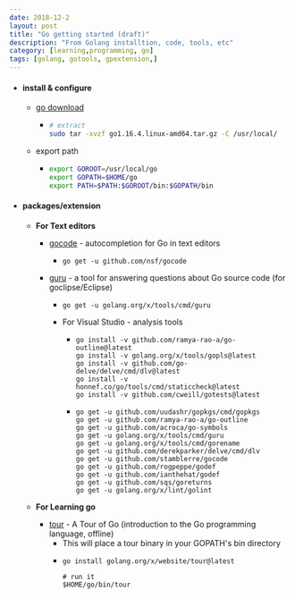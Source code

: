 ```yaml
---
date: 2018-12-2
layout: post
title: "Go getting started (draft)"
description: "From Golang installtion, code, tools, etc"
category: [learning,programming, go]
tags: [golang, gotools, gpextension,]
---
```


- #### install & configure

  - [go download](https://golang.org/dl/)

      - ```bash
        # extract
        sudo tar -xvzf go1.16.4.linux-amd64.tar.gz -C /usr/local/
        ```
  - export path

      - ```bash
        export GOROOT=/usr/local/go
        export GOPATH=$HOME/go
        export PATH=$PATH:$GOROOT/bin:$GOPATH/bin
        ```

- #### packages/extension

  - **For Text editors**

    - [gocode](https://godoc.org/golang.org/x/tools/cmd/guru) - autocompletion for Go in text editors

      - ```
        go get -u github.com/nsf/gocode
        ```

    - [guru](https://godoc.org/golang.org/x/tools/cmd/guru) - a tool for answering questions about Go source code (for goclipse/Eclipse)

      - ```
        go get -u golang.org/x/tools/cmd/guru
        ```

      - For Visual Studio -  analysis tools

          - ```
            go install -v github.com/ramya-rao-a/go-outline@latest
            go install -v golang.org/x/tools/gopls@latest
            go install -v github.com/go-delve/delve/cmd/dlv@latest
            go install -v honnef.co/go/tools/cmd/staticcheck@latest
            go install -v github.com/cweill/gotests@latest
            ```
          - ```
            go get -u github.com/uudashr/gopkgs/cmd/gopkgs
            go get -u github.com/ramya-rao-a/go-outline
            go get -u github.com/acroca/go-symbols
            go get -u golang.org/x/tools/cmd/guru
            go get -u golang.org/x/tools/cmd/gorename
            go get -u github.com/derekparker/delve/cmd/dlv
            go get -u github.com/stamblerre/gocode
            go get -u github.com/rogpeppe/godef
            go get -u github.com/ianthehat/godef
            go get -u github.com/sqs/goreturns
            go get -u golang.org/x/lint/golint
            ```

  - **For Learning go**

    - [tour](https://go.dev/tour/welcome/3) - A Tour of Go (introduction to the Go programming language, offline)
      - This will place a tour binary in your GOPATH's bin directory
      - ```
        go install golang.org/x/website/tour@latest

        # run it
        $HOME/go/bin/tour
        ```
